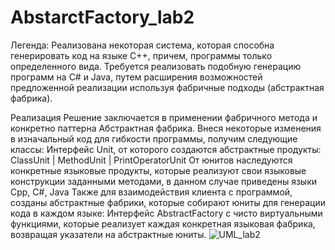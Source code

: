 # AbstarctFactory_lab2
Легенда: Реализована некоторая система, которая способна генерировать код на языке С++, причем, программы только определенного вида. Требуется реализовать подобную генерацию программ на С# и Java, путем расширения возможностей предложенной реализации используя фабричные подходы (абстрактная фабрика).

Реализация
Решение заключается в применении фабричного метода и конкретно паттерна Абстрактная фабрика. Внеся некоторые изменения в изначальный код для гибкости программы, получим следующие классы: Интерфейс Unit, от которого создаются абстрактные продукты: ClassUnit | MethodUnit | PrintOperatorUnit От юнитов наследуются конкретные языковые продукты, которые реализуют свои языковые конструкции заданными методами, в данном случае приведены языки Cpp, C#, Java Также для взаимодействия клиента с программой, созданы абстрактные фабрики, которые собирают юниты для генерации кода в каждом языке: Интерфейс AbstractFactory с чисто виртуальными функциями, которые реализует каждая конкретная языковая фабрика, возвращая указатели на абстрактные юниты.
![UML_lab2](https://github.com/AnstasiaMatytsina/AbstarctFactory_lab2/assets/99312295/ea7050fc-2cc8-4046-9ed7-eab693b9e6f8)
